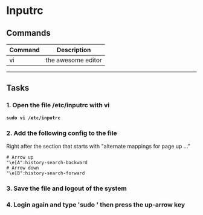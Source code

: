 # Inputrc
## Commands
| Command | Description |
| ---| --- |
| vi | the awesome editor |
---

## Tasks
### 1. Open the file /etc/inputrc with vi
**`sudo vi /etc/inputrc`**  

### 2. Add the following config to the file
Right after the section that starts with "alternate mappings for page up ..."
```
# Arrow up
"\e[A":history-search-backward
# Arrow down
"\e[B":history-search-forward
```
### 3. Save the file and logout of the system
### 4. Login again and type 'sudo ' then press the up-arrow key
